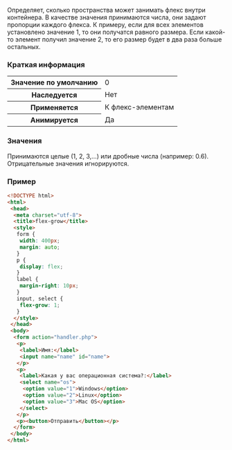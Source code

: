 Определяет, сколько пространства может занимать флекс внутри контейнера. В качестве значения принимаются числа, они задают пропорции каждого флекса. К примеру, если для всех элементов установлено значение 1, то они получатся равного размера. Если какой-то элемент получил значение 2, то его размер будет в два раза больше остальных.

### Краткая информация
<table>
	<tbody>
		<tr>
			<th>Значение по умолчанию</th>
			<td>0</td>
		</tr>
		<tr>
			<th>Наследуется</th>
			<td>Нет</td>
		</tr>
		<tr>
			<th>Применяется</th>
			<td>К флекс-элементам</td>
		</tr>
		<tr>
			<th>Анимируется</th>
			<td>Да</td>
		</tr>
	</tbody>
</table>

### Значения
Принимаются целые (1, 2, 3,…) или дробные числа (например: 0.6). Отрицательные значения игнорируются.

### Пример
```html
<!DOCTYPE html> 
<html> 
 <head> 
  <meta charset="utf-8"> 
  <title>flex-grow</title>
  <style>
   form {
    width: 400px;
    margin: auto;
   }
   p {
    display: flex;
   }
   label {
    margin-right: 10px;
   }
   input, select {
    flex-grow: 1;
   }
  </style>
 </head> 
 <body> 
  <form action="handler.php">
   <p>
    <label>Имя:</label>
    <input name="name" id="name">
   </p> 
   <p>
    <label>Какая у вас операционная система?:</label>
    <select name="os">
     <option value="1">Windows</option>
     <option value="2">Linux</option>
     <option value="3">Mac OS</option>
    </select> 
   </p> 
   <p><button>Отправить</button></p>
  </form> 
 </body> 
</html>
```
